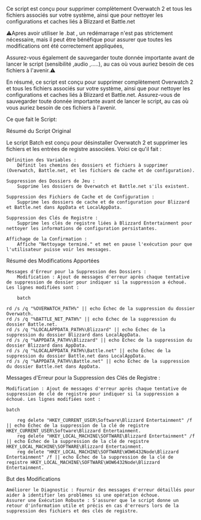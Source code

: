 Ce script est conçu pour supprimer complètement Overwatch 2 et tous les fichiers associés sur votre système, ainsi que pour nettoyer les configurations et caches liés à Blizzard et Battle.net

 ⚠️Apres avoir utiliser le .bat  , un redémarrage n'est pas strictement nécessaire, mais il peut être bénéfique pour assurer que toutes les modifications ont été correctement appliquées,
 
Assurez-vous également de sauvegarder toute donnée importante avant de lancer le script (sensibilité ,audio ,.....), au cas où vous auriez besoin de ces fichiers à l'avenir.⚠️

En résumé, ce script est conçu pour supprimer complètement Overwatch 2 et tous les fichiers associés sur votre système, ainsi que pour nettoyer les configurations et caches liés à Blizzard et Battle.net. Assurez-vous de sauvegarder toute donnée importante avant de lancer le script, au cas où vous auriez besoin de ces fichiers à l'avenir.

Ce que fait le Script:

Résumé du Script Original

Le script Batch est conçu pour désinstaller Overwatch 2 et supprimer les fichiers et les entrées de registre associées. Voici ce qu'il fait :

    Définition des Variables :
        Définit les chemins des dossiers et fichiers à supprimer (Overwatch, Battle.net, et les fichiers de cache et de configuration).

    Suppression des Dossiers de Jeu :
        Supprime les dossiers de Overwatch et Battle.net s'ils existent.

    Suppression des Fichiers de Cache et de Configuration :
        Supprime les dossiers de cache et de configuration pour Blizzard et Battle.net dans AppData et LocalAppData.

    Suppression des Clés de Registre :
        Supprime les clés de registre liées à Blizzard Entertainment pour nettoyer les informations de configuration persistantes.

    Affichage de la Confirmation :
        Affiche "Nettoyage terminé." et met en pause l'exécution pour que l'utilisateur puisse voir les messages.

Résumé des Modifications Apportées

    Messages d'Erreur pour la Suppression des Dossiers :
        Modification : Ajout de messages d'erreur après chaque tentative de suppression de dossier pour indiquer si la suppression a échoué. Les lignes modifiées sont :

        batch

    rd /s /q "%OVERWATCH_PATH%" || echo Échec de la suppression du dossier Overwatch.
    rd /s /q "%BATTLE_NET_PATH%" || echo Échec de la suppression du dossier Battle.net.
    rd /s /q "%LOCALAPPDATA_PATH%\Blizzard" || echo Échec de la suppression du dossier Blizzard dans LocalAppData.
    rd /s /q "%APPDATA_PATH%\Blizzard" || echo Échec de la suppression du dossier Blizzard dans AppData.
    rd /s /q "%LOCALAPPDATA_PATH%\Battle.net" || echo Échec de la suppression du dossier Battle.net dans LocalAppData.
    rd /s /q "%APPDATA_PATH%\Battle.net" || echo Échec de la suppression du dossier Battle.net dans AppData.

Messages d'Erreur pour la Suppression des Clés de Registre :

    Modification : Ajout de messages d'erreur après chaque tentative de suppression de clé de registre pour indiquer si la suppression a échoué. Les lignes modifiées sont :

    batch

        reg delete "HKEY_CURRENT_USER\Software\Blizzard Entertainment" /f || echo Échec de la suppression de la clé de registre HKEY_CURRENT_USER\Software\Blizzard Entertainment.
        reg delete "HKEY_LOCAL_MACHINE\SOFTWARE\Blizzard Entertainment" /f || echo Échec de la suppression de la clé de registre HKEY_LOCAL_MACHINE\SOFTWARE\Blizzard Entertainment.
        reg delete "HKEY_LOCAL_MACHINE\SOFTWARE\WOW6432Node\Blizzard Entertainment" /f || echo Échec de la suppression de la clé de registre HKEY_LOCAL_MACHINE\SOFTWARE\WOW6432Node\Blizzard Entertainment.

But des Modifications

    Améliorer le Diagnostic : Fournir des messages d'erreur détaillés pour aider à identifier les problèmes si une opération échoue.
    Assurer une Exécution Robuste : S'assurer que le script donne un retour d'information utile et précis en cas d'erreurs lors de la suppression des fichiers et des clés de registre.
